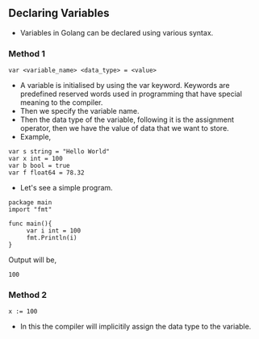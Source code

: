 ## Declaring Variables ##

* Variables in Golang can be declared using various syntax.

### Method 1 ###

```
var <variable_name> <data_type> = <value>
```

* A variable is initialised by using the var keyword. Keywords are predefined reserved words used in programming that have special meaning to the compiler. 
* Then we specify the variable name.
* Then the data type of the variable, following it is the assignment operator, then we have the value of data that we want to store.
* Example,
```
var s string = "Hello World"
var x int = 100
var b bool = true
var f float64 = 78.32
```

* Let's see a simple program.
```
package main
import "fmt"

func main(){
     var i int = 100
     fmt.Println(i)
}
```
Output will be,
```
100
```

### Method 2 ###

```
x := 100
```

* In this the compiler will implicitily assign the data type to the variable.


